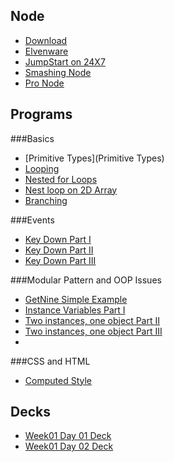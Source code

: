 
Node
----
- [Download](http://nodejs.org/)
- [Elvenware](http://elvenware.com/charlie/development/web/JavaScript/NodeJs.html)
- [JumpStart on 24X7](http://library.books24x7.com.ezproxy.bellevuecollege.edu/toc.aspx?bkid=50176)
- [Smashing Node](http://library.books24x7.com.ezproxy.bellevuecollege.edu/toc.aspx?bookid=45126)
- [Pro Node](http://library.books24x7.com.ezproxy.bellevuecollege.edu/toc.aspx?bookid=46610)

Programs
--------

###Basics

- [Primitive Types](Primitive Types)
- [Looping](https://github.com/charliecalvert/JsObjects/tree/master/JavaScript/Syntax/Loops01)
- [Nested for Loops](https://github.com/charliecalvert/JsObjects/tree/master/JavaScript/Syntax/ForLoopNested)
- [Nest loop on 2D Array](https://github.com/charliecalvert/JsObjects/tree/master/JavaScript/Syntax/ArrayTwoDimensions)
- [Branching](https://github.com/charliecalvert/JsObjects/tree/master/JavaScript/Syntax/Branching01)

###Events

- [Key Down Part I](https://github.com/charliecalvert/JsObjects/tree/master/JavaScript/Syntax/KeyDown)
- [Key Down Part II](https://github.com/charliecalvert/JsObjects/tree/master/JavaScript/Syntax/KeyDown02)
- [Key Down Part III](https://github.com/charliecalvert/JsObjects/tree/master/JavaScript/Syntax/KeyDown03)

###Modular Pattern and OOP Issues

- [GetNine Simple Example](https://github.com/charliecalvert/JsObjects/blob/master/JavaScript/Syntax/GetNine/index.js)
- [Instance Variables Part I](https://github.com/charliecalvert/JsObjects/tree/master/JavaScript/Syntax/InstanceVariable)
- [Two instances, one object Part II](https://github.com/charliecalvert/JsObjects/tree/master/JavaScript/Syntax/InstanceVariable02)
- [Two instances, one object Part III](https://github.com/charliecalvert/JsObjects/tree/master/JavaScript/Syntax/InstanceVariable03)
- []()

###CSS and HTML

- [Computed Style](https://github.com/charliecalvert/JsObjects/tree/master/JavaScript/Syntax/ComputedStyle)

Decks
-----

- [Week01 Day 01 Deck](http://bit.ly/1gNIiFm)
- [Week01 Day 02 Deck](http://bit.ly/1b3qfOf)




